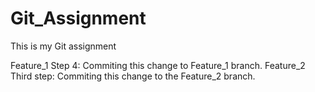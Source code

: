 # Git_Assignment
This is my Git assignment

Feature_1
Step 4: Commiting this change to Feature_1 branch.
Feature_2
Third step: Commiting this change to the Feature_2 branch.
